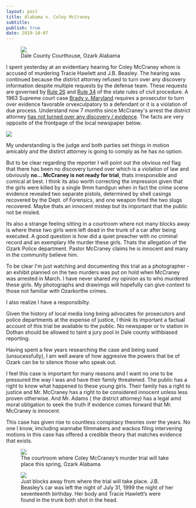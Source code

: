 ```yaml
---
layout: post
title: Alabama v. Coley McCraney
subtitle: 
publish: true
date: 2019-10-07
---
```


<figure>
<img src="https://jonbcarroll.s3.us-east-2.amazonaws.com/20191007-DSCF2349+copy.jpg">
<figcaption> Dale County Courthouse, Ozark Alabama</figcaption>
</figure>
I spent yesterday at an evidentiary hearing for Coley McCraney whom is accused of murdering Tracie Hawlett and J.B. Beasley. The hearing was continued because the district attorney refused to turn over any discovery information despite multiple requests by the defense team. These requests are governed by <a href="http://judicial.alabama.gov/docs/library/rules/CV26.pdf"> Rule 26</a> and <a href= "http://judicial.alabama.gov/docs/library/rules/CV34.pdf">Rule 34</a> of the state rules of civil procedure. 
A 1963 Supreme court case <a href="https://en.wikipedia.org/wiki/Brady_disclosure"> Brady v. Maryland</a> requires a prosecutor to turn over evidence favorable orvexculpatory to a defendant or it is a violation of due process. Understand now 7 months since McCraney's arrest the district attorney <u>has not turned over any discovery / evidence</u>. The facts are very opposite of the frontpage of the local newspaper below.
<p>
<img src="https://jonbcarroll.s3.us-east-2.amazonaws.com/20191008-DothanEagle1.jpg">
<p>My understanding is the judge and both parties set things in motion amicably and the distirct attorney is going to comply as he has no option. 
 <p>
   <p>But to be clear regarding the reporter I will point out the obvious red flag that there has been no discovery turned over which is a violation of law and obviously <strong>no... McCraney is not ready for trial</strong>, thats irresponsible  and comical at best. I think its also worth correcting the impression given that the girls were killed by a single 9mm handgun when in fact the crime scene evidence revealed two separate pistols, determined by shell casings recovered by the Dept. of Forensics, and one weapon fired the two slugs recovered. Maybe thats an innocent mistep but its important that the public not be misled.
 
 <p> Its also a strange feeling sitting in a courtroom where not many blocks away is where these two girls were left dead in the trunk of a car after being executed. A good question is how did a quiet preacher with no criminal record and an exemplary life murder these girls. Thats the allegation of the Ozark Police department. Pastor McCraney claims he is innocent and many in the community believe him.
 <p>
To be clear I'm just watching and documenting this trial as a photographer - an exhibit planned on the two murders was put on hold when McCraney was arrested in March. I have never shared my opinion as to who murdered these girls. My photographs and drawimgs will hopefully can give context to those not familiar with Ozarkorthe crimes. 

<p>I also realize I have a responsibilty.

<p> Given the history of local media long being advocates for prosecutors and police departments at the expense of justice, I think its important a factual account of this trial be available to the public. No newspaper or tv station in Dothan should be allowed to taint a jury pool in Dale county withbiased reporting. 
 <p>
Having spent a few years researching the case and being sued (unsucessfully),  I am well aware of how aggresive the powers that be of Ozark can be to silence those who speak out. 
<p>
I feel this case is important for many reasons and I want no one to be pressured the way I was and have their family threatened. The public has a right to know what happened to these young girls. Their family has a right to justice and Mr. McCraney has a right to be considered innocent unless less proven otherwise. And Mr. Adams ( the district attorney) has a legal amd moral obligation to seek the truth if evidence comes forward that Mr. McCraney is innocent.

  This case has given rise to countless conspiracy theories over the years. No one I know, imcluding wannabe filmmakers and wackos filing intervening motions in this case has offered a credible theory that matches evidence that exists. 


 
<figure>
<img src="https://jonbcarroll.s3.us-east-2.amazonaws.com/20191007-DSCF2342+copy.jpg">
<figcaption> The courtroom where Coley McCraney’s murder trial will take place this spring, Ozark Alabama</figcaption>
</figure>

<figure>
<img src="https://jonbcarroll.s3.us-east-2.amazonaws.com/20191007-DSCF2407+copy.jpg">
<figcaption> Just blocks away from where the trial will take place. J.B. Beasley’s car was left the night of July 31, 1999 the night of her seventeenth birthday. Her body and Tracie Hawlett’s were found in the trunk both shot in the head.</figcaption>
</figure>
